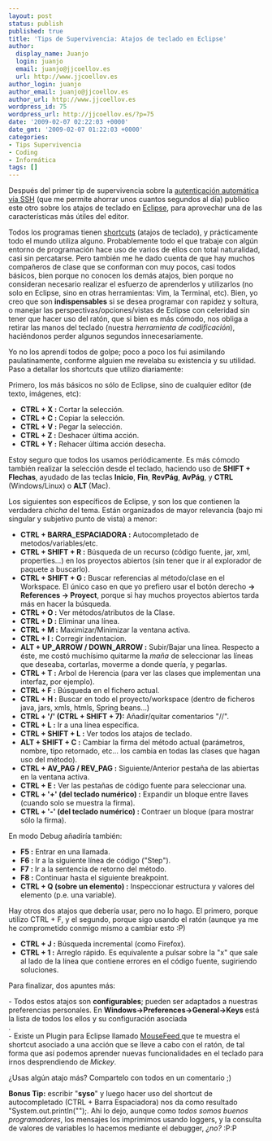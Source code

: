 ```yaml
---
layout: post
status: publish
published: true
title: 'Tips de Supervivencia: Atajos de teclado en Eclipse'
author:
  display_name: Juanjo
  login: juanjo
  email: juanjo@jjcoellov.es
  url: http://www.jjcoellov.es
author_login: juanjo
author_email: juanjo@jjcoellov.es
author_url: http://www.jjcoellov.es
wordpress_id: 75
wordpress_url: http://jjcoellov.es/?p=75
date: '2009-02-07 02:22:03 +0000'
date_gmt: '2009-02-07 01:22:03 +0000'
categories:
- Tips Supervivencia
- Coding
- Informática
tags: []
---
```

<p>Después del primer tip de supervivencia sobre la <a href="http://jjcoellov.es/2008/04/27/tip-de-supervivencia-autenticacion-automatica-en-ssh/">autenticación automática vía SSH</a> (que me permite ahorrar unos cuantos segundos al día) publico este otro sobre los atajos de teclado en <a href="http://www.eclipse.org">Eclipse</a>, para aprovechar una de las características más útiles del editor. </p>
<p>Todos los programas tienen <a href="http://en.wikipedia.org/wiki/Keyboard_shortcut">shortcuts</a> (atajos de teclado), y prácticamente todo el mundo utiliza alguno. Probablemente todo el que trabaje con algún entorno de programación hace uso de varios de ellos con total naturalidad, casi sin percatarse. Pero también me he dado cuenta de que hay muchos compañeros de clase que se conforman con muy pocos, casi todos básicos, bien porque no conocen los demás atajos, bien porque no consideran necesario realizar el esfuerzo de aprenderlos y utilizarlos (no solo en Eclipse, sino en otras herramientas: Vim, la Terminal, etc). Bien, yo creo que son <strong>indispensables</strong> si se desea programar con rapidez y soltura, o manejar las perspectivas/opciones/vistas de Eclipse con celeridad sin tener que hacer uso del ratón, que si bien es más cómodo, nos obliga a retirar las manos del teclado (nuestra <em>herramienta de codificación</em>), haciéndonos perder algunos segundos innecesariamente. </p>
<p>Yo no los aprendí todos de golpe; poco a poco los fui asimilando paulatinamente, conforme alguien me revelaba su existencia y su utilidad. Paso a detallar los shortcuts que utilizo diariamente:</p>
<p>Primero, los más básicos no sólo de Eclipse, sino de cualquier editor (de texto, imágenes, etc):</p>
<ul>
<li><strong>CTRL + X :</strong> Cortar la selección.</li>
<li><strong>CTRL + C :</strong> Copiar la selección.</li>
<li><strong>CTRL + V :</strong> Pegar la selección.</li>
<li><strong>CTRL + Z :</strong> Deshacer última acción.</li>
<li><strong>CTRL + Y :</strong> Rehacer última acción desecha.</li>
</ul>
<p>Estoy seguro que todos los usamos periódicamente. Es más cómodo también realizar la selección desde el teclado, haciendo uso de <strong>SHIFT + Flechas</strong>, ayudado de las teclas <strong>Inicio</strong>, <strong>Fin</strong>, <strong>RevPág</strong>, <strong>AvPág</strong>, y <strong>CTRL </strong>(Windows/Linux) o <strong>ALT </strong>(Mac).</p>
<p>Los siguientes son específicos de Eclipse, y son los que contienen la verdadera <em>chicha </em>del tema. Están organizados de mayor relevancia (bajo mi singular y subjetivo punto de vista) a menor:</p>
<ul>
<li><strong>CTRL + BARRA_ESPACIADORA :</strong> Autocompletado de  metodos/variables/etc.</li>
<li><strong>CTRL + SHIFT + R :</strong> Búsqueda de un recurso (código fuente, jar, xml, properties...) en los proyectos abiertos (sin tener que ir al explorador de paquete a buscarlo).</li>
<li><strong>CTRL + SHIFT + G :</strong> Buscar referencias al método/clase en el Workspace.  El único caso en que yo prefiero usar el botón derecho <strong>-> References -> Proyect</strong>, porque si hay muchos proyectos abiertos tarda más en hacer la búsqueda.</li>
<li><strong>CTRL + O :</strong> Ver métodos/atributos de la Clase.</li>
<li><strong>CTRL + D :</strong> Eliminar una línea.</li>
<li><strong>CTRL + M :</strong>  Maximizar/Minimizar la ventana activa.</li>
<li><strong>CTRL + I :</strong> Corregir indentacion.</li>
<li><strong>ALT + UP_ARROW / DOWN_ARROW :</strong> Subir/Bajar una línea. Respecto a éste, me costó muchísimo quitarme la <em>maña </em>de seleccionar las líneas que deseaba, cortarlas, moverme a donde quería, y pegarlas.</li>
<li><strong>CTRL + T :</strong> Arbol de Herencia (para ver las clases que implementan una interfaz, por ejemplo).</li>
<li><strong>CTRL + F :</strong> Búsqueda en el fichero actual.</li>
<li><strong>CTRL + H :</strong>  Buscar en todo el proyecto/workspace (dentro de ficheros java, jars, xmls, htmls, Spring beans...)</li>
<li><strong>CTRL + '/' (CTRL + SHIFT + 7):</strong> Añadir/quitar comentarios "//".</li>
<li><strong>CTRL + L :</strong> Ir a una línea específica.</li>
<li><strong>CTRL + SHIFT + L :</strong> Ver todos los atajos de teclado.</li>
<li><strong>ALT + SHIFT + C :</strong> Cambiar la firma del método actual (parámetros, nombre, tipo retornado, etc... los cambia en todas las clases que hagan uso del método).</li>
<li><strong>CTRL + AV_PAG / REV_PAG :</strong>  Siguiente/Anterior pestaña de las abiertas en la ventana activa.</li>
<li><strong>CTRL + E :</strong>  Ver las pestañas de código fuente para seleccionar una.
</li>
<li><strong>CTRL + '+' (del teclado numérico) :</strong> Expandir un bloque entre llaves (cuando solo se muestra la firma).</li>
<li><strong>CTRL + '-' (del teclado numérico) :</strong> Contraer un bloque (para mostrar sólo la firma).</li>
</ul>
<p>En modo Debug añadiría también:</p>
<ul>
<li><strong>F5 :</strong> Entrar en una llamada.</li>
<li><strong>F6 :</strong> Ir a la siguiente línea de código ("Step").</li>
<li><strong>F7 :</strong>  Ir a la sentencia de retorno del método.</li>
<li><strong>F8 :</strong> Continuar hasta el siguiente breakpoint.</li>
<li><strong>CTRL + Q (sobre un elemento) :</strong> Inspeccionar estructura y valores del elemento (p.e. una variable).</li>
</ul>
<p>Hay otros dos atajos que debería usar, pero no lo hago. El primero, porque utilizo CTRL + F, y el segundo, porque sigo usando el ratón (aunque ya me he comprometido conmigo mismo a cambiar esto :P)</p>
<ul>
<li><strong>CTRL + J :</strong>  Búsqueda incremental (como Firefox).</li>
<li><strong>CTRL + 1 :</strong> Arreglo rápido. Es equivalente a pulsar sobre la "x" que sale al lado de la línea que contiene errores en el código fuente, sugiriendo soluciones.</li>
</ul>
<p>Para finalizar, dos apuntes más:</p>
<p>- Todos estos atajos son <strong>configurables</strong>; pueden ser adaptados a nuestras preferencias personales. En <strong>Windows->Preferences->General->Keys </strong>está la lista de todos los ellos y su configuración asociada<br />
.<br />
- Existe un Plugin para Eclipse llamado <a href="www.mousefeed.com">MouseFeed </a>que te muestra el shortcut asociado a una acción que se lleve a cabo con el ratón, de tal forma que así podemos aprender nuevas funcionalidades en el teclado para irnos desprendiendo de <em>Mickey</em>.</p>
<p>¿Usas algún atajo más? Compartelo con todos en un comentario ;)</p>
<p><strong>Bonus Tip:</strong> escribir "<strong>syso</strong>" y luego hacer uso del shortcut de autocompletado (CTRL + Barra Espaciadora) nos da como resultado "System.out.println("");. Ahi lo dejo, aunque como <em>todos somos buenos programadores</em>, los mensajes los imprimimos usando loggers, y la consulta de valores de variables lo hacemos mediante el debugger, <em>¿no?</em> :P:P </p>
